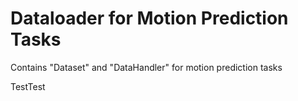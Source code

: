 # Dataloader for Motion Prediction Tasks
Contains "Dataset" and "DataHandler" for motion prediction tasks

TestTest
